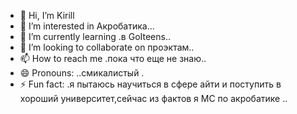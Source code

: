 - 👋 Hi, I’m Kirill
- 👀 I’m interested in Акробатика...
- 🌱 I’m currently learning .в GoIteens..
- 💞️ I’m looking to collaborate on проэктам..
- 📫 How to reach me .пока что еще не знаю..
- 😄 Pronouns: ..смикалистый .
- ⚡ Fun fact: .я пытаюсь научиться в сфере айти и поступить в хороший университет,сейчас из фактов я МС по акробатике ..

<!---
Kirill5234/Kirill5234 is a ✨ special ✨ repository because its `README.md` (this file) appears on your GitHub profile.
You can click the Preview link to take a look at your changes.
--->
